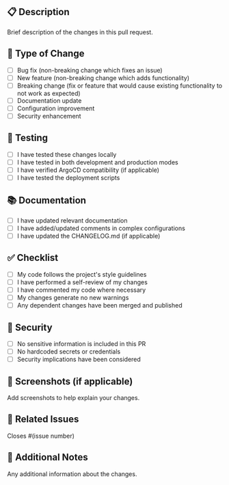 ## 📋 Description
Brief description of the changes in this pull request.

## 🔄 Type of Change
- [ ] Bug fix (non-breaking change which fixes an issue)
- [ ] New feature (non-breaking change which adds functionality)
- [ ] Breaking change (fix or feature that would cause existing functionality to not work as expected)
- [ ] Documentation update
- [ ] Configuration improvement
- [ ] Security enhancement

## 🧪 Testing
- [ ] I have tested these changes locally
- [ ] I have tested in both development and production modes
- [ ] I have verified ArgoCD compatibility (if applicable)
- [ ] I have tested the deployment scripts

## 📚 Documentation
- [ ] I have updated relevant documentation
- [ ] I have added/updated comments in complex configurations
- [ ] I have updated the CHANGELOG.md (if applicable)

## ✅ Checklist
- [ ] My code follows the project's style guidelines
- [ ] I have performed a self-review of my changes
- [ ] I have commented my code where necessary
- [ ] My changes generate no new warnings
- [ ] Any dependent changes have been merged and published

## 🔐 Security
- [ ] No sensitive information is included in this PR
- [ ] No hardcoded secrets or credentials
- [ ] Security implications have been considered

## 📸 Screenshots (if applicable)
Add screenshots to help explain your changes.

## 🔗 Related Issues
Closes #(issue number)

## 🎯 Additional Notes
Any additional information about the changes.

